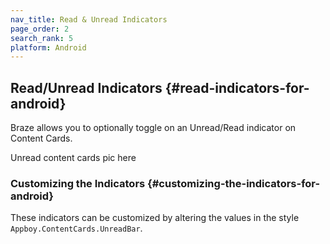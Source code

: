 ```yaml
---
nav_title: Read & Unread Indicators
page_order: 2
search_rank: 5
platform: Android
---
```


## Read/Unread Indicators {#read-indicators-for-android}

Braze allows you to optionally toggle on an Unread/Read indicator on Content Cards.

Unread content cards pic here

### Customizing the Indicators {#customizing-the-indicators-for-android}
These indicators can be customized by altering the values in the style `Appboy.ContentCards.UnreadBar`.
